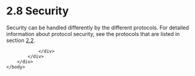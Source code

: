 <html dir="LTR" xmlns:mshelp="http://msdn.microsoft.com/mshelp" xmlns:ddue="http://ddue.schemas.microsoft.com/authoring/2003/5" xmlns:xlink="http://www.w3.org/1999/xlink" xmlns:tool="http://www.microsoft.com/tooltip">
    <head>
        <meta http-equiv="Content-Type" content="text/html; CHARSET=utf-8"></meta>
        <meta name="save" content="history"></meta>
        <title>2.8 Security</title>
        <xml>
            <mshelp:toctitle title="2.8 Security"></mshelp:toctitle>
            <mshelp:rltitle title="[MS-SSSO]: Security"></mshelp:rltitle>
            <mshelp:keyword index="A" term="7c933753-22cc-4bb1-a173-4ddff167da2a"></mshelp:keyword>
            <mshelp:attr name="DCSext.ContentType" value="open specification"></mshelp:attr>
            <mshelp:attr name="AssetID" value="7c933753-22cc-4bb1-a173-4ddff167da2a"></mshelp:attr>
            <mshelp:attr name="TopicType" value="kbRef"></mshelp:attr>
            <mshelp:attr name="DCSext.Title" value="[MS-SSSO]: Security" />
        </xml>
    </head>
    <body>
        <div id="header">
            <h1 class="heading">2.8 Security</h1>
        </div>
        <div id="mainSection">
            <div id="mainBody">
                <div id="allHistory" class="saveHistory"></div>
                <div id="sectionSection0" class="section" name="collapseableSection">
                    

<p>Security can be handled differently by the different protocols.
For detailed information about protocol security, see the protocols that are
listed in section <a href="c527958f-2ed4-468b-a4c7-e3cee03bdbd5.html">2.2</a>.</p>


                </div>
            </div>
        </div>
    </body>
</html>